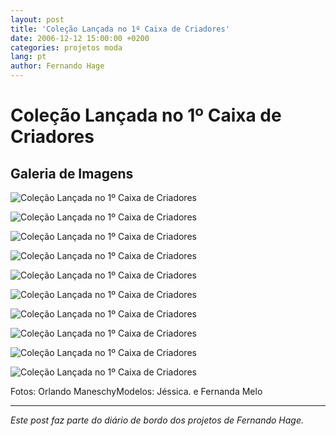 ```yaml
---
layout: post
title: 'Coleção Lançada no 1º Caixa de Criadores'
date: 2006-12-12 15:00:00 +0200
categories: projetos moda
lang: pt
author: Fernando Hage
---
```


# Coleção Lançada no 1º Caixa de Criadores

## Galeria de Imagens

![Coleção Lançada no 1º Caixa de Criadores](/assets/images/colecao-lancada-no-1o-caixa-de-criadores-01.jpg)

![Coleção Lançada no 1º Caixa de Criadores](/assets/images/colecao-lancada-no-1o-caixa-de-criadores-02.jpg)

![Coleção Lançada no 1º Caixa de Criadores](/assets/images/colecao-lancada-no-1o-caixa-de-criadores-03.jpg)

![Coleção Lançada no 1º Caixa de Criadores](/assets/images/colecao-lancada-no-1o-caixa-de-criadores-04.jpg)

![Coleção Lançada no 1º Caixa de Criadores](/assets/images/colecao-lancada-no-1o-caixa-de-criadores-05.jpg)

![Coleção Lançada no 1º Caixa de Criadores](/assets/images/colecao-lancada-no-1o-caixa-de-criadores-06.jpg)

![Coleção Lançada no 1º Caixa de Criadores](/assets/images/colecao-lancada-no-1o-caixa-de-criadores-07.jpg)

![Coleção Lançada no 1º Caixa de Criadores](/assets/images/colecao-lancada-no-1o-caixa-de-criadores-08.jpg)

![Coleção Lançada no 1º Caixa de Criadores](/assets/images/colecao-lancada-no-1o-caixa-de-criadores-09.jpg)

![Coleção Lançada no 1º Caixa de Criadores](/assets/images/colecao-lancada-no-1o-caixa-de-criadores-10.jpg)

Fotos: Orlando ManeschyModelos: Jéssica. e Fernanda Melo

---

*Este post faz parte do diário de bordo dos projetos de Fernando Hage.*